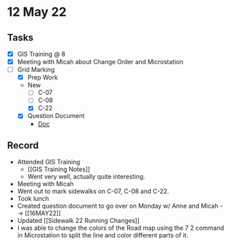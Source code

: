 # 12 May 22
## Tasks
- [x] GIS Training @ 8 
- [x] Meeting with Micah about Change Order and Microstation
- [ ] Grid Marking
	- [x] Prep Work
	- New
		- [ ] C-07
		- [ ] C-08
		- [x] C-22
	- [x] Question Document
		- [Doc](https://docs.google.com/document/d/10adbr7u0BQQJoUbUrfQuOEOm97UR9ODEm7Kg_mFGNX0/edit?usp=sharing)
## Record
- Attended GIS Training
	- [[GIS Training Notes]]
	- Went very well, actually quite interesting. 
- Meeting with Micah
- Went out to mark sidewalks on C-07, C-08 and C-22.
- Took lunch
- Created question document to go over on Monday w/ Anne and Micah --> [[16MAY22]]
- Updated [[Sidewalk 22 Running Changes]]
- I was able to change the colors of the Road map using the 7 2 command in Microstation to split the line and color different parts of it.
